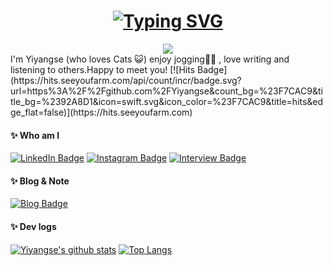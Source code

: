 <div align="center">
  <h1><a href="https://git.io/typing-svg"><img src="https://readme-typing-svg.herokuapp.com?font=Black+Han+Sans&size=30&pause=1000&random=false&width=435&lines=%EC%95%88%EB%85%95%ED%95%98%EC%84%B8%EC%9A%94!+%F0%9F%96%90" alt="Typing SVG" />
</a>
  </h1>
  <img src="https://capsule-render.vercel.app/api?type=venom&color=gradient&height=300&section=header&text=Happy&fontSize=90" />

</div>  I'm Yiyangse (who loves Cats 😺) enjoy jogging🏃‍♀️ , love writing and listening to others.Happy to meet you!
[![Hits Badge](https://hits.seeyoufarm.com/api/count/incr/badge.svg?url=https%3A%2F%2Fgithub.com%2FYiyangse&count_bg=%23F7CAC9&title_bg=%2392A8D1&icon=swift.svg&icon_color=%23F7CAC9&title=hits&edge_flat=false)](https://hits.seeyoufarm.com)

#### ✨ Who am I
[![LinkedIn Badge](https://img.shields.io/badge/-LinkedIn-92a8d1?logo=LinkedIn&logoColor=white&link=https://kr.linkedin.com/in/%EC%84%B8%EC%96%91-%EB%B0%95-5b4135303?trk=people_directory)](https://kr.linkedin.com/in/%EC%84%B8%EC%96%91-%EB%B0%95-5b4135303?trk=people_directory)
[![Instagram Badge](https://img.shields.io/badge/-Instagram-92a8d1?logo=instagram&logoColor=white&link=https://www.instagram.com/yiyangse)](https://www.instagram.com/yiyangse)
[![Interview Badge](https://img.shields.io/badge/-Interview-92a8d1?logo=kakao&logoColor=white&link=)]()

#### ✨ Blog & Note
[![Blog Badge](https://img.shields.io/badge/-Blog-92a8d1?logo=naver&logoColor=white&link=https://blog.naver.com/yb2316)](https://blog.naver.com/yb2316)

#### ✨ Dev logs
[![Yiyangse's github stats](https://github-readme-stats.vercel.app/api?username=Yiyangse&count_private=true&custom_title=Mumani's&nbsp;github&nbsp;👀&bg_color=30,92a8d1,f7cac9&title_color=fff&text_color=fff)](https://github.com/anuraghazra/github-readme-stats)
[![Top Langs](https://github-readme-stats.vercel.app/api/top-langs/?username=Yiyangse&layout=compact&custom_title=My&nbsp;Language&nbsp;⌨️&bg_color=30,f7cac9,92a8d1&title_color=fff&text_color=fff)](https://github.com/anuraghazra/github-readme-stats)

